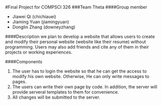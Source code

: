 #Final Project for COMPSCI 326
###Team Theta
####Group member
* Jiawei Qi (chichiauei)
* Jiaming Yuan (jiamingyuan)
* Donglin Zhang (downeyzhang)

####Description
we plan to develop a website that allows users to create and modify their personal website (website like their resume) without programming. Users may also add friends and cite any of them in their projects or working experiences.

####Components
1. The user has to login the website so that he can get the access to modify his own website. Otherwise, He can only write messages to pages.
2. The users can write their own page by code. In addition, the server will provide serveral templates to them for convenience. 
3. All changes will be submitted to the server.